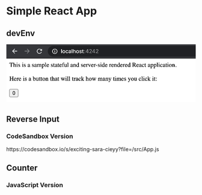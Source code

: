 # Simple React App

## devEnv
![alt text](https://github.com/Yue-design/githubCardsApp/blob/master/output/2.png)

## Reverse Input
### CodeSandbox Version
<p>https://codesandbox.io/s/exciting-sara-cieyy?file=/src/App.js</p>

## Counter
### JavaScript Version
<p></p>
